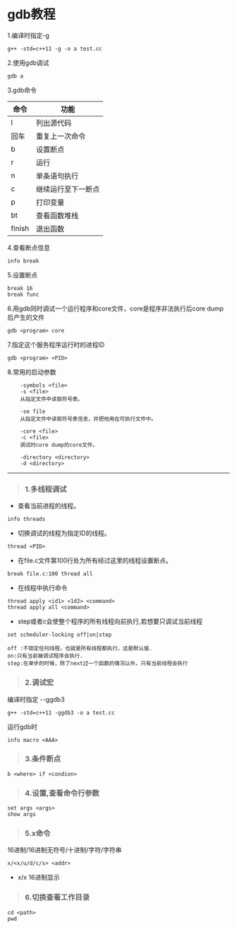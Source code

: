 # gdb教程

1.编译时指定-g
```
g++ -std=c++11 -g -o a test.cc
```
2.使用gdb调试
```
gdb a
```
3.gdb命令

|命令|功能|
|-|-|
|l|列出源代码|
|回车|重复上一次命令|
|b|设置断点|
|r|运行|
|n|单条语句执行|
|c|继续运行至下一断点|
|p|打印变量|
|bt|查看函数堆栈|
|finish|退出函数|


4.查看断点信息
```
info break
```

5.设置断点
```
break 16
break func
```

6.用gdb同时调试一个运行程序和core文件，core是程序非法执行后core dump后产生的文件
```
gdb <program> core
```


7.指定这个服务程序运行时的进程ID
```
gdb <program> <PID>
```

8.常用的启动参数

```
    -symbols <file> 
    -s <file> 
    从指定文件中读取符号表。

    -se file 
    从指定文件中读取符号表信息，并把他用在可执行文件中。

    -core <file>
    -c <file> 
    调试时core dump的core文件。

    -directory <directory>
    -d <directory>
```

---
> ### 1.多线程调试
- 查看当前进程的线程。
```
info threads
```
- 切换调试的线程为指定ID的线程。
```
thread <PID>
```
- 在file.c文件第100行处为所有经过这里的线程设置断点。
```
break file.c:100 thread all
```

- 在线程中执行命令
```
thread apply <id1> <1d2> <command>
thread apply all <command>
```

- step或者c会使整个程序的所有线程向前执行,若想要只调试当前线程
```
set scheduler-locking off|on|step

off :不锁定任何线程，也就是所有线程都执行，这是默认值.
on:只有当前被调试程序会执行.
step:在单步的时候，除了next过一个函数的情况以外，只有当前线程会执行
```

> ### 2.调试宏

编译时指定 --ggdb3
```
g++ -std=c++11 -ggdb3 -o a test.cc
```
运行gdb时
```
info macro <AAA>
```

> ### 3.条件断点
```
b <where> if <condion>
```

> ### 4.设置,查看命令行参数
```
set args <args>
show args
```

> ### 5.x命令

16进制/16进制无符号/十进制/字符/字符串
```
x/<x/u/d/c/s> <addr>
```

- x/x <addr> 16进制显示


> ### 6.切换查看工作目录

```
cd <path>
pwd
```